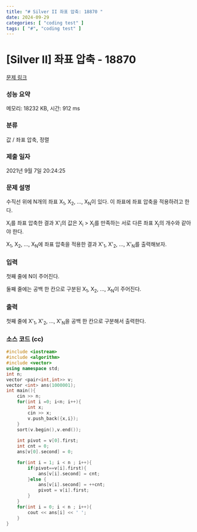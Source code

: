 ```yaml
---
title: "# Silver II 좌표 압축: 18870 "
date: 2024-09-29
categories: [ "coding test" ]
tags: [ "#", "coding test" ]
---
```


# [Silver II] 좌표 압축 - 18870 

[문제 링크](https://www.acmicpc.net/problem/18870) 

### 성능 요약

메모리: 18232 KB, 시간: 912 ms

### 분류

값 / 좌표 압축, 정렬

### 제출 일자

2021년 9월 7일 20:24:25

### 문제 설명

<p>수직선 위에 N개의 좌표 X<sub>1</sub>, X<sub>2</sub>, ..., X<sub>N</sub>이 있다. 이 좌표에 좌표 압축을 적용하려고 한다.</p>

<p>X<sub>i</sub>를 좌표 압축한 결과 X'<sub>i</sub>의 값은 X<sub>i</sub> > X<sub>j</sub>를 만족하는 서로 다른 좌표 X<sub>j</sub>의 개수와 같아야 한다.</p>

<p>X<sub>1</sub>, X<sub>2</sub>, ..., X<sub>N</sub>에 좌표 압축을 적용한 결과 X'<sub>1</sub>, X'<sub>2</sub>, ..., X'<sub>N</sub>를 출력해보자.</p>

### 입력 

 <p>첫째 줄에 N이 주어진다.</p>

<p>둘째 줄에는 공백 한 칸으로 구분된 X<sub>1</sub>, X<sub>2</sub>, ..., X<sub>N</sub>이 주어진다.</p>

### 출력 

 <p>첫째 줄에 X'<sub>1</sub>, X'<sub>2</sub>, ..., X'<sub>N</sub>을 공백 한 칸으로 구분해서 출력한다.</p>


### 소스 코드 (cc)
```cc
#include <iostream>
#include <algorithm>
#include <vector>
using namespace std;
int n;
vector <pair<int,int>> v;
vector <int> ans(1000001);
int main(){
    cin >> n;
    for(int i =0; i<n; i++){
        int x;
        cin >> x;
        v.push_back({x,i});
    }
    sort(v.begin(),v.end());
    
    int pivot = v[0].first;
    int cnt = 0;
    ans[v[0].second] = 0;

    for(int i = 1; i < n ; i++){
        if(pivot==v[i].first){
            ans[v[i].second] = cnt;
        }else {
            ans[v[i].second] = ++cnt;
            pivot = v[i].first;
        }
    }
    for(int i = 0; i < n ; i++){
        cout << ans[i] << ' ';
    }
}
```

